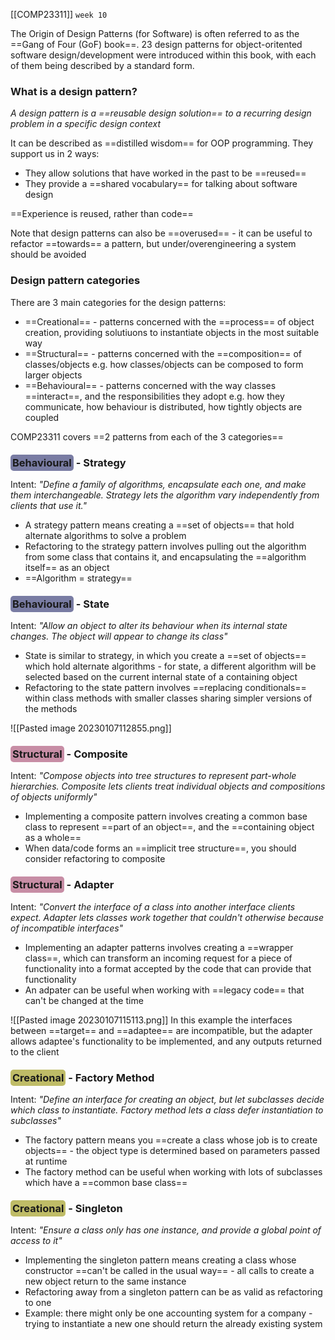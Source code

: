 [[COMP23311]] `week 10`

The Origin of Design Patterns (for Software) is often referred to as the ==Gang of Four (GoF) book==. 23 design patterns for object-oritented software design/development were introduced within this book, with each of them being described by a standard form.

### What is a design pattern?

*A design pattern is a ==reusable design solution== to a recurring design problem in a specific design context*

It can be described as ==distilled wisdom== for OOP programming. They support us in 2 ways:
- They allow solutions that have worked in the past to be ==reused==
- They provide a ==shared vocabulary== for talking about software design

==Experience is reused, rather than code==

Note that design patterns can also be ==overused== - it can be useful to refactor ==towards== a pattern, but under/overengineering a system should be avoided

### Design pattern categories

There are 3 main categories for the design patterns:
- ==Creational== - patterns concerned with the ==process== of object creation, providing solutiuons to instantiate objects in the most suitable way
- ==Structural== - patterns concerned with the ==composition== of classes/objects e.g. how classes/objects can be composed to form larger objects
- ==Behavioural== - patterns concerned with the way classes ==interact==, and the responsibilities they adopt e.g. how they communicate, how behaviour is distributed, how tightly objects are coupled

COMP23311 covers ==2 patterns from each of the 3 categories==


### <span style="background-color:#797ca3;padding:3px;border-radius:5px;">Behavioural</span> - Strategy

Intent: *"Define a family of algorithms, encapsulate each one, and make them interchangeable. Strategy lets the algorithm vary independently from clients that use it."*

- A strategy pattern means creating a ==set of objects== that hold alternate algorithms to solve a problem
- Refactoring to the strategy pattern involves pulling out the algorithm from some class that contains it, and encapsulating the ==algorithm itself== as an object
- ==Algorithm = strategy==


### <span style="background-color:#797ca3;padding:3px;border-radius:5px;">Behavioural</span> - State

Intent: *"Allow an object to alter its behaviour when its internal state changes. The object will appear to change its class"*

- State is similar to strategy, in which you create a ==set of objects== which hold alternate algorithms - for state, a different algorithm will be selected based on the current internal state of a containing object
- Refactoring to the state pattern involves ==replacing conditionals== within class methods with smaller classes sharing simpler versions of the methods

![[Pasted image 20230107112855.png]]

### <span style="background-color:#c78da5;padding:3px;border-radius:5px;">Structural</span> - Composite

Intent: *"Compose objects into tree structures to represent part-whole hierarchies. Composite lets clients treat individual objects and compositions of objects uniformly"*

- Implementing a composite pattern involves creating a common base class to represent ==part of an object==, and the ==containing object as a whole==
- When data/code forms an ==implicit tree structure==, you should consider refactoring to composite

### <span style="background-color:#c78da5;padding:3px;border-radius:5px;">Structural</span> - Adapter

Intent: *"Convert the interface of a class into another interface clients expect. Adapter lets classes work together that couldn't otherwise because of incompatible interfaces"*

- Implementing an adapter patterns involves creating a ==wrapper class==, which can transform an incoming request for a piece of functionality into a format accepted by the code that can provide that functionality
- An adpater can be useful when working with ==legacy code== that can't be changed at the time 

![[Pasted image 20230107115113.png]]
In this example the interfaces between ==target== and ==adaptee== are incompatible, but the adapter allows adaptee's functionality to be implemented, and any outputs returned to the client

### <span style="background-color:#bfbc67;padding:3px;border-radius:5px;">Creational</span> - Factory Method

Intent: *"Define an interface for creating an object, but let subclasses decide which class to instantiate. Factory method lets a class defer instantiation to subclasses"*

- The factory pattern means you ==create a class whose job is to create objects== - the object type is determined based on parameters passed at runtime
- The factory method can be useful when working with lots of subclasses which have a ==common base class==

### <span style="background-color:#bfbc67;padding:3px;border-radius:5px;">Creational</span> - Singleton

Intent: *"Ensure a class only has one instance, and provide a global point of access to it"*

- Implementing the singleton pattern means creating a class whose constructor ==can't be called in the usual way== - all calls to create a new object return to the same instance
- Refactoring away from a singleton pattern can be as valid as refactoring to one
- Example: there might only be one accounting system for a company - trying to instantiate a new one should return the already existing system